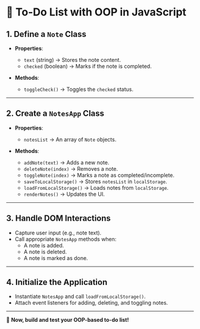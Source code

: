 # 📝 To-Do List with OOP in JavaScript

## 1. Define a `Note` Class

- **Properties**:

  - `text` (string) → Stores the note content.
  - `checked` (boolean) → Marks if the note is completed.

- **Methods**:
  - `toggleCheck()` → Toggles the `checked` status.

---

## 2. Create a `NotesApp` Class

- **Properties**:

  - `notesList` → An array of `Note` objects.

- **Methods**:
  - `addNote(text)` → Adds a new note.
  - `deleteNote(index)` → Removes a note.
  - `toggleNote(index)` → Marks a note as completed/incomplete.
  - `saveToLocalStorage()` → Stores `notesList` in `localStorage`.
  - `loadFromLocalStorage()` → Loads notes from `localStorage`.
  - `renderNotes()` → Updates the UI.

---

## 3. Handle DOM Interactions

- Capture user input (e.g., note text).
- Call appropriate `NotesApp` methods when:
  - A note is added.
  - A note is deleted.
  - A note is marked as done.

---

## 4. Initialize the Application

- Instantiate `NotesApp` and call `loadFromLocalStorage()`.
- Attach event listeners for adding, deleting, and toggling notes.

---

🚀 **Now, build and test your OOP-based to-do list!**
